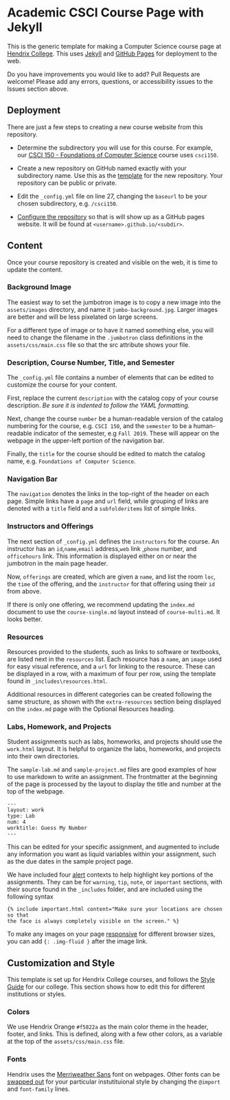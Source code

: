 # Academic CSCI Course Page with Jekyll

This is the generic template for making a Computer Science course page at [Hendrix College](http://hendrix.edu). This uses [Jekyll](https://jekyllrb.com/) and [GitHub Pages](https://pages.github.com/) for deployment to the web.

Do you have improvements you would like to add? Pull Requests are welcome! Please add any errors, questions, or accessibility issues to the Issues section above.

## Deployment

There are just a few steps to creating a new course website from this repository.

* Determine the subdirectory you will use for this course. For example, our [CSCI 150 - Foundations of Computer Science](http://hendrix-cs.github.io/csci150) course uses `csci150`.

* Create a new repository on GitHub named exactly with your subdirectory name. Use this as the [template](https://docs.github.com/en/repositories/creating-and-managing-repositories/creating-a-repository-from-a-template) for the new repository. Your repository can be public or private.

* Edit the `_config.yml` file on line 27, changing the `baseurl` to be your chosen subdirectory, e.g. `/csci150`.

* [Configure the repository](https://docs.github.com/en/pages/getting-started-with-github-pages/configuring-a-publishing-source-for-your-github-pages-site) so that is will show up as a GitHub pages website. It will be found at `<username>.github.io/<subdir>`.

## Content

Once your course repository is created and visible on the web, it is time to update the content.

### Background Image

The easiest way to set the jumbotron image is to copy a new image into the `assets/images` directory, and name it `jumbo-background.jpg`. Larger images are better and will be less pixelated on large screens.

For a different type of image or to have it named something else, you will need to change the filename in the `.jumbotron` class definitions in the `assets/css/main.css` file so that the src attribute shows your file.

### Description, Course Number, Title, and Semester

The `_config.yml` file contains a number of elements that can be edited to customize the course for your content.

First, replace the current `description` with the catalog copy of your course description. *Be sure it is indented to follow the YAML formatting.*

Next, change the course `number` be a human-readable version of the catalog numbering for the course, e.g. `CSCI 150`, and the `semester` to be a human-readable indicator of the semester, e.g `Fall 2019`. These will appear on the webpage in the upper-left portion of the navigation bar.

Finally, the `title` for the course should be edited to match the catalog name, e.g. `Foundations of Computer Science`.

### Navigation Bar

The `navigation` denotes the links in the top-right of the header on each page. Simple links have a `page` and `url` field, while grouping of links are denoted with a `title` field and a `subfolderitems` list of simple links.

### Instructors and Offerings

The next section of `_config.yml` defines the `instructors` for the course. An instructor has an `id`,`name`,`email` address,`web` link ,`phone` number, and `officehours` link. This information is displayed either on or near the jumbotron in the main page header.

Now, `offerings` are created, which are given a `name`, and list the room `loc`, the `time` of the offering, and the `instructor` for that offering using their `id` from above.

If there is only one offering, we recommend updating the `index.md` document to use the `course-single.md` layout instead of `course-multi.md`. It looks better.

### Resources

Resources provided to the students, such as links to software or textbooks, are listed next in the `resources` list. Each resource
has a `name`, an `image` used for easy visual reference, and a
`url` for linking to the resource. These can be displayed in a row, with a maximum of four per row, using
the template found in `_includes\resources.html`.

Additional resources in different categories can be created following the same structure, as shown with the `extra-resources` section being displayed on the `index.md` page with the Optional Resources heading.

### Labs, Homework, and Projects

Student assignments such as labs, homeworks, and projects should use the `work.html` layout. It is helpful to organize the labs, homeworks, and projects into their own directories.

The `sample-lab.md` and `sample-project.md` files are good examples of how to use markdown to write an assignment. The frontmatter at the beginning of the page is processed by the layout to display the title and number at the top of the webpage.

    ---
    layout: work
    type: Lab
    num: 4
    worktitle: Guess My Number
    ---

This can be edited for your specific assignment, and augmented to include any information you want as liquid variables within your assignment, such as the due dates in the sample project page.

We have included four [alert](https://getbootstrap.com/docs/4.0/components/alerts/) contexts to help highlight key portions of the assignments. They can be for `warning`, `tip`, `note`, or `important` sections, with their source found in the `_includes` folder, and are included using the following syntax

    {% include important.html content="Make sure your locations are chosen so that
    the face is always completely visible on the screen." %}

To make any images on your page [responsive](https://getbootstrap.com/docs/5.0/content/images/) for different browser sizes, you can add `{: .img-fluid }` after the image link.

## Customization and Style

This template is set up for Hendrix College courses, and follows the [Style Guide](https://www.hendrix.edu/WorkArea/DownloadAsset.aspx?id=86641) for our college. This section shows how to edit this for different institutions or styles.

### Colors

We use Hendrix Orange `#f5822a` as the main color theme in the header, footer, and links. This is defined, along with a few other colors, as a variable at the top of the `assets/css/main.css` file.

### Fonts

Hendrix uses the [Merriweather Sans](https://fonts.google.com/specimen/Merriweather+Sans) font on webpages. Other fonts can be [swapped out](https://stackoverflow.com/questions/14676613/how-to-import-google-web-font-in-css-file) for your particular instutituional style by changing the `@import` and `font-family` lines.
